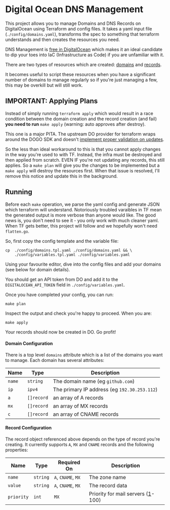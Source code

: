 # Digital Ocean DNS Management

This project allows you to manage Domains and DNS Records on DigitalOcean using Terraform and config files. It takes a yaml input file (`./config/domains.yaml`), transforms the spec to something that terraform understands and then creates the resources you need.

DNS Management is [free in DigitalOcean](https://www.digitalocean.com/docs/networking/dns/overview/) which makes it an ideal candidate to dip your toes into IaC (Infrastructure as Code) if you are unfamiliar with it.

There are two types of resources which are created: [domains](https://www.terraform.io/docs/providers/do/r/domain.html) and [records](https://www.terraform.io/docs/providers/do/r/record.html).

It becomes useful to script these resources when you have a significant number of domains to manage regularly so if you're just managing a few, this may be overkill but will still work.

## IMPORTANT: Applying Plans

Instead of simply running `terraform apply` which would result in a race condition between the domain creation and the record creation (and fail) **you need to run** `make apply` (warning: auto approves after destroy).

This one is a major PITA. The upstream DO provider for terraform wraps around the DOGO SDK and doesn't [implement proper validation on updates](https://github.com/terraform-providers/terraform-provider-digitalocean/issues/58).

So the less than ideal workaround to this is that you cannot apply changes in the way you're used to with TF. Instead, the infra must be destroyed and then applied from scratch. EVEN IF you're not updating any records, this still applies. So a `make plan` will give you the changes to be implemented but a `make apply` will destroy the resources first. When that issue is resolved, I'll remove this notice and update this in the background.

## Running

Before each `make` operation, we parse the yaml config and generate JSON which terraform will understand. Notoriously troubled varaibles in TF mean the generated output is more verbose than anyone would like. The good news is, you don't need to see it - you only work with much cleaner yaml. When TF gets better, this project will follow and we hopefully won't need `flatten.go`.

So, first copy the config template and the variable file:

```
cp  ./config/domains.tpl.yaml ./config/domains.yaml && \
    ./config/variables.tpl.yaml ./config/variables.yaml 
```

Using your favourite editor, dive into the config files and add your domains (see below for domain details).

You should get an API token from DO and add it to the `DIGITALOCEAN_API_TOKEN` field in `./config/variables.yaml`.

Once you have completed your config, you can run:

```
make plan
```

Inspect the output and check you're happy to proceed. When you are:

```
make apply
```

Your records should now be created in DO. Go profit!

#### Domain Configuration

There is a top level `domains` attribute which is a list of the domains you want to manage. Each domain has several attributes:

Name   | Type       | Description
------ | ---------- | -----------
`name` | `string`   | The domain name (eg `github.com`)
`ip`   | `ipv4`     | The primary IP address (eg `192.30.253.112`)
`a`    | `[]record` | an array of A records
`mx`   | `[]record` | an array of MX records
`c`    | `[]record` | an array of CNAME records

#### Record Configuration

The record object referenced above depends on the type of record you're creating. It currently supports `A`, `MX` and `CNAME` records and the following properties:

Name       | Type     | Required On        | Description
---------- | -------- | ------------------ | -----------
`name`     | `string` | `A`, `CNAME`, `MX` | The zone name
`value`    | `string` | `A`, `CNAME`, `MX` | The record data
`priority` | `int`    | `MX`               | Priority for mail servers ([1](https://github.com/terraform-providers/terraform-provider-digitalocean/issues/6)-100)
